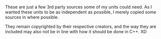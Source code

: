 These are just a few 3rd party sources some of my units could need. As I wanted these units to be as independent as possible, I merely copied some sources in where possible.

They remain copyrighted by their respective creators, and the way they are included may also not be in line with how it should be done in C++. XD

